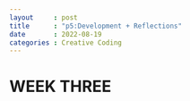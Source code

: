 ```yaml
---
layout     : post
title      : "p5:Development + Reflections"
date       : 2022-08-19
categories : Creative Coding
---
```


# WEEK THREE